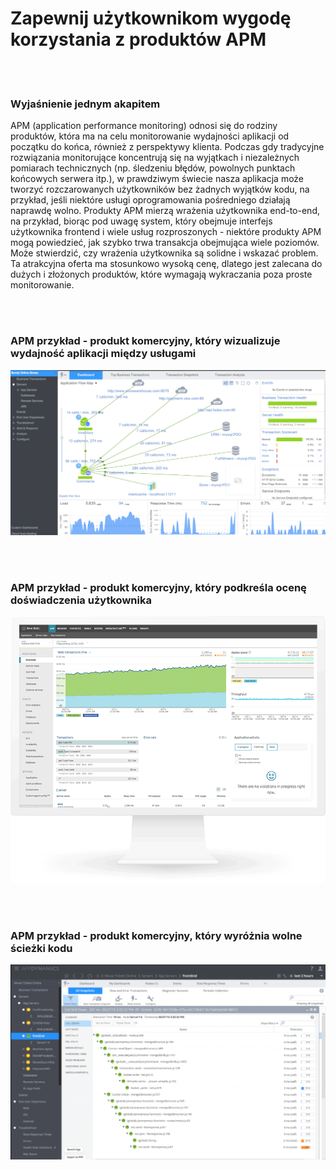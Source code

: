 # Zapewnij użytkownikom wygodę korzystania z produktów APM

<br/><br/>

### Wyjaśnienie jednym akapitem

APM (application performance monitoring) odnosi się do rodziny produktów, która ma na celu monitorowanie wydajności aplikacji od początku do końca, również z perspektywy klienta. Podczas gdy tradycyjne rozwiązania monitorujące koncentrują się na wyjątkach i niezależnych pomiarach technicznych (np. śledzeniu błędów, powolnych punktach końcowych serwera itp.), w prawdziwym świecie nasza aplikacja może tworzyć rozczarowanych użytkowników bez żadnych wyjątków kodu, na przykład, jeśli niektóre usługi oprogramowania pośredniego działają naprawdę wolno. Produkty APM mierzą wrażenia użytkownika end-to-end, na przykład, biorąc pod uwagę system, który obejmuje interfejs użytkownika frontend i wiele usług rozproszonych - niektóre produkty APM mogą powiedzieć, jak szybko trwa transakcja obejmująca wiele poziomów. Może stwierdzić, czy wrażenia użytkownika są solidne i wskazać problem. Ta atrakcyjna oferta ma stosunkowo wysoką cenę, dlatego jest zalecana do dużych i złożonych produktów, które wymagają wykraczania poza proste monitorowanie.

<br/><br/>

### APM przykład - produkt komercyjny, który wizualizuje wydajność aplikacji między usługami

![APM example](../../assets/images/apm1.png "APM example")

<br/><br/>

### APM przykład - produkt komercyjny, który podkreśla ocenę doświadczenia użytkownika

![APM example](../../assets/images/apm2.png "APM example")

<br/><br/>

### APM przykład - produkt komercyjny, który wyróżnia wolne ścieżki kodu

![APM example](../../assets/images/apm3.png "APM example")
